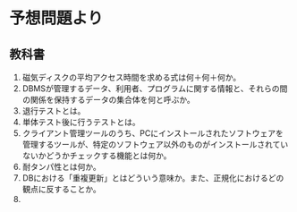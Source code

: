 # 予想問題より

## 教科書

1. 磁気ディスクの平均アクセス時間を求める式は何＋何＋何か。
2. DBMSが管理するデータ、利用者、プログラムに関する情報と、それらの間の関係を保持するデータの集合体を何と呼ぶか。
3. 退行テストとは。
4. 単体テスト後に行うテストとは。
5. クライアント管理ツールのうち、PCにインストールされたソフトウェアを管理するツールが、特定のソフトウェア以外のものがインストールされていないかどうかチェックする機能とは何か。
6. 耐タンパ性とは何か。
7. DBにおける「重複更新」とはどういう意味か。また、正規化におけるどの観点に反することか。
8. 
